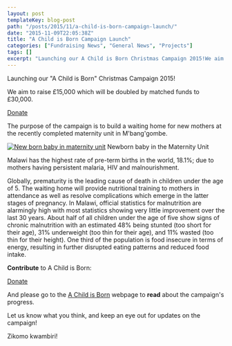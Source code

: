 ```yaml
---
layout: post
templateKey: blog-post
path: "/posts/2015/11/a-child-is-born-campaign-launch/"
date: "2015-11-09T22:05:38Z"
title: "A Child is Born Campaign Launch"
categories: ["Fundraising News", "General News", "Projects"]
tags: []
excerpt: "Launching our A Child is Born Christmas Campaign 2015!We aim to raise £15,000 which will be dou..."
---
```


Launching our "A Child is Born" Christmas Campaign 2015!

We aim to raise £15,000 which will be doubled by matched funds to £30,000.

[Donate](https://www.charitycheckout.co.uk/1113786/a-child-is-born/)

The purpose of the campaign is to build a waiting home for new mothers at the recently completed maternity unit in M'bang'gombe.

[![New born baby in maternity unit](https://www.africanvision.org.uk/africa-vision-news/wp-content/uploads/2015/11/IMG_8988-300x225.jpg)](https://www.africanvision.org.uk/africa-vision-news/wp-content/uploads/2015/11/IMG_8988.jpg) Newborn baby in the Maternity Unit

Malawi has the highest rate of pre-term births in the world, 18.1%; due to mothers having persistent malaria, HIV and malnourishment.

Globally, prematurity is the leading cause of death in children under the age of 5\. The waiting home will provide nutritional training to mothers in attendance as well as resolve complications which emerge in the latter stages of pregnancy. In Malawi, official statistics for malnutrition are alarmingly high with most statistics showing very little improvement over the last 30 years. About half of all children under the age of five show signs of chronic malnutrition with an estimated 48% being stunted (too short for their age), 31% underweight (too thin for their age), and 11% wasted (too thin for their height). One third of the population is food insecure in terms of energy, resulting in further disrupted eating patterns and reduced food intake.



**Contribute** to A Child is Born:

[Donate](https://www.charitycheckout.co.uk/1113786/a-child-is-born/)

And please go to the [A Child is Born](https://www.africanvision.org.uk/health/a-child-is-born/) webpage to **read** about the campaign's progress.

Let us know what you think, and keep an eye out for updates on the campaign!

Zikomo kwambiri!